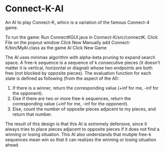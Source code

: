 # Connect-K-AI

An AI to play Connect-K, whicn is a variation of the famous Connect-4 game.

To run the game:
Run ConnectKGUI.java in Connect-K/src/connectK.
Click File on the popout window
Click New
Manually add Connect-K/bin/MyAI.class as the game AI
Click New Game

The AI uses minimax algorithm with alpha-beta pruning to expand search space. A free-k sequence is a sequence of k consecutive pieces (it doesn't matter it is vertical, horizontal or diagnal) whose two endpoints are both free (not blocked by opposite pieces). The evaluation function for each state is defined as following (from the aspect of the AI):
1. If there is a winner, return the corresponding value (+inf for me, -inf for the opponent).
2. Else if there are two or more free-k sequences, return the corresponding value (+inf for me, -inf for the opponent).
3. Else, count the number of opposite pieces adjacent to my pieces, and return that number.

The result of this design is that this AI is extremely defensive, since it always tries to place pieces adjacent to opposite pieces if it does not find a winning or losing situation. This AI also understands that mutiple free-k sequences mean win so that it can realizes the winning or losing situation ahead.
